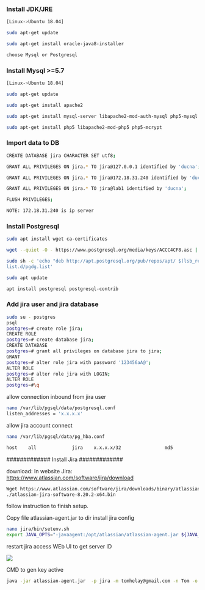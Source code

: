 
### Install JDK/JRE
```sh
[Linux->Ubuntu 18.04]

sudo apt-get update

sudo apt-get install oracle-java8-installer

choose Mysql or Postgresql 
```
### Install Mysql >=5.7
```sh
[Linux->Ubuntu 18.04]

sudo apt-get update

sudo apt-get install apache2

sudo apt-get install mysql-server libapache2-mod-auth-mysql php5-mysql

sudo apt-get install php5 libapache2-mod-php5 php5-mcrypt
```
### Import data to DB
```sh
CREATE DATABASE jira CHARACTER SET utf8;

GRANT ALL PRIVILEGES ON jira.* TO jira@127.0.0.1 identified by 'ducna';

GRANT ALL PRIVILEGES ON jira.* TO jira@172.18.31.240 identified by 'ducna';

GRANT ALL PRIVILEGES ON jira.* TO jira@lab1 identified by 'ducna';

FLUSH PRIVILEGES;

NOTE: 172.18.31.240 is ip server 
```
### Install Postgresql
```sh
sudo apt install wget ca-certificates

wget --quiet -O - https://www.postgresql.org/media/keys/ACCC4CF8.asc | sudo apt-key add -

sudo sh -c 'echo "deb http://apt.postgresql.org/pub/repos/apt/ $(lsb_release -cs)-pgdg main" >> /etc/apt/sources.
list.d/pgdg.list' 

sudo apt update

apt install postgresql postgresql-contrib
```


###    Add jira user and jira database

```sh
sudo su - postgres
psql
postgres=# create role jira;
CREATE ROLE
postgres=# create database jira;
CREATE DATABASE
postgres=# grant all privileges on database jira to jira;
GRANT
postgres=# alter role jira with password '123456aA@';
ALTER ROLE
postgres=# alter role jira with LOGIN;
ALTER ROLE
postgres=#\q
```

allow connection inbound  from jira user 
```sh
nano /var/lib/pgsql/data/postgresql.conf
listen_addresses = 'x.x.x.x'
```
allow jira account connect
```sh
nano /var/lib/pgsql/data/pg_hba.conf

host    all             jira	x.x.x.x/32                md5
```
############# Install Jira #############

download: 
In website Jira: https://www.atlassian.com/software/jira/download
```sh
Wget https://www.atlassian.com/software/jira/downloads/binary/atlassian-jira-software-8.20.2-x64.bin
./atlassian-jira-software-8.20.2-x64.bin
```
follow instruction to finish setup.

Copy file atlassian-agent.jar  to dir install jira 
config 
```sh
nano jira/bin/setenv.sh 
export JAVA_OPTS="-javaagent:/opt/atlassian/atlassian-agent.jar ${JAVA_OPTS}"
```
restart jira
access WEb UI to get server ID 

![](../images/1.jpg) 

CMD to gen key active
```sh
java -jar atlassian-agent.jar  -p jira -m tomhelay@gmail.com -n Tom -o http://atlassian.com -s BV1X-MU2I-BT96-HA5C
```
